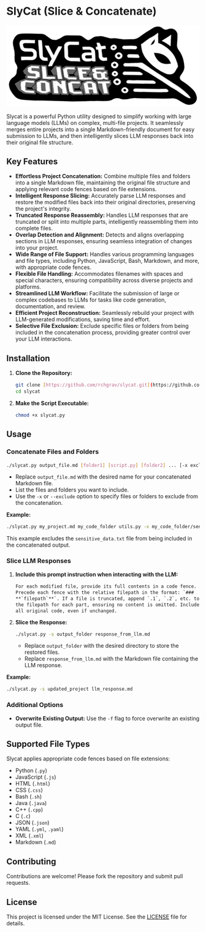 # SlyCat (Slice & Concatenate)

[![Slycat Logo](https://github.com/RchGrav/SlyCat/blob/main/assets/slycatlogo.png)](https://github.com/RchGrav/SlyCat)

Slycat is a powerful Python utility designed to simplify working with large language models (LLMs) on complex, multi-file projects. It seamlessly merges entire projects into a single Markdown-friendly document for easy submission to LLMs, and then intelligently slices LLM responses back into their original file structure.

## Key Features

* **Effortless Project Concatenation:** Combine multiple files and folders into a single Markdown file, maintaining the original file structure and applying relevant code fences based on file extensions.
* **Intelligent Response Slicing:**  Accurately parse LLM responses and restore the modified files back into their original directories, preserving the project's integrity.
* **Truncated Response Reassembly:** Handles LLM responses that are truncated or split into multiple parts, intelligently reassembling them into complete files.
* **Overlap Detection and Alignment:**  Detects and aligns overlapping sections in LLM responses, ensuring seamless integration of changes into your project.
* **Wide Range of File Support:** Handles various programming languages and file types, including Python, JavaScript, Bash, Markdown, and more, with appropriate code fences.
* **Flexible File Handling:**  Accommodates filenames with spaces and special characters, ensuring compatibility across diverse projects and platforms.
* **Streamlined LLM Workflow:** Facilitate the submission of large or complex codebases to LLMs for tasks like code generation, documentation, and review.
* **Efficient Project Reconstruction:**  Seamlessly rebuild your project with LLM-generated modifications, saving time and effort.
* **Selective File Exclusion:** Exclude specific files or folders from being included in the concatenation process, providing greater control over your LLM interactions.

## Installation

1. **Clone the Repository:**

   ```bash
   git clone [https://github.com/rchgrav/slycat.git](https://github.com/rchgrav/slycat.git)
   cd slycat
   ```

2. **Make the Script Executable:**

   ```bash
   chmod +x slycat.py
   ```

## Usage

### Concatenate Files and Folders

```bash
./slycat.py output_file.md [folder1] [script.py] [folder2] ... [-x excluded_file1 -x excluded_folder1]
```

* Replace `output_file.md` with the desired name for your concatenated Markdown file.
* List the files and folders you want to include.
* Use the `-x` or `--exclude` option to specify files or folders to exclude from the concatenation.

**Example:**

```bash
./slycat.py my_project.md my_code_folder utils.py -x my_code_folder/sensitive_data.txt
```

This example excludes the `sensitive_data.txt` file from being included in the concatenated output.

### Slice LLM Responses

1. **Include this prompt instruction when interacting with the LLM:**

   ```
   For each modified file, provide its full contents in a code fence.  Precede each fence with the relative filepath in the format: `### **`filepath`**`. If a file is truncated, append `.1`, `.2`, etc. to the filepath for each part, ensuring no content is omitted. Include all original code, even if unchanged. 
   ```

2. **Slice the Response:**

   ```bash
   ./slycat.py -s output_folder response_from_llm.md
   ```

   * Replace `output_folder` with the desired directory to store the restored files.
   * Replace `response_from_llm.md` with the Markdown file containing the LLM response.

**Example:**

```bash
./slycat.py -s updated_project llm_response.md
```

### Additional Options

* **Overwrite Existing Output:** Use the `-f` flag to force overwrite an existing output file.

## Supported File Types

Slycat applies appropriate code fences based on file extensions:

* Python (`.py`)
* JavaScript (`.js`)
* HTML (`.html`)
* CSS (`.css`)
* Bash (`.sh`)
* Java (`.java`)
* C++ (`.cpp`)
* C (`.c`)
* JSON (`.json`)
* YAML (`.yml`, `.yaml`)
* XML (`.xml`)
* Markdown (`.md`)

## Contributing

Contributions are welcome! Please fork the repository and submit pull requests.

## License

This project is licensed under the MIT License. See the [LICENSE](LICENSE) file for details.
